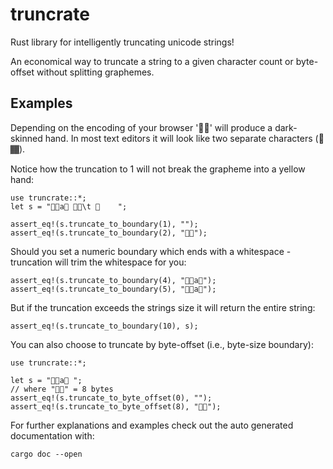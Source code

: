 # truncrate
Rust library for intelligently truncating unicode strings!

An economical way to truncate a string to a given character count or byte-offset without 
splitting graphemes. 

Examples
---------------
Depending on the encoding of your browser '🤚🏾' will produce a dark-skinned hand. In most text editors it will look like two separate characters (🤚  🏾). 

Notice how the truncation to 1 will not break the grapheme into a yellow hand:

```
use truncrate::*;
let s = "🤚🏾a🤚 🤚🏾\t 🤚    ";

assert_eq!(s.truncate_to_boundary(1), "");
assert_eq!(s.truncate_to_boundary(2), "🤚🏾");

```


Should you set a numeric boundary which ends with a whitespace - truncation will trim the whitespace for you:

```
assert_eq!(s.truncate_to_boundary(4), "🤚🏾a🤚");
assert_eq!(s.truncate_to_boundary(5), "🤚🏾a🤚");
```

But if the truncation exceeds the strings size it will return the entire string:

```
assert_eq!(s.truncate_to_boundary(10), s);
```

You can also choose to truncate by byte-offset (i.e., byte-size boundary):

```
use truncrate::*;

let s = "🤚🏾a🤚 ";
// where "🤚🏾" = 8 bytes
assert_eq!(s.truncate_to_byte_offset(0), "");
assert_eq!(s.truncate_to_byte_offset(8), "🤚🏾");
```

For further explanations and examples check out the auto generated documentation with:
```
cargo doc --open
```